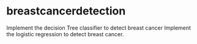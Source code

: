 # breastcancerdetection
Implement the decision Tree classifier to detect breast cancer
Implement the logistic regression to detect breast cancer.
